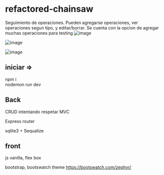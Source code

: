 # refactored-chainsaw
 
Seguimiento de operaciones.  Pueden agregarse operaciones, ver operaciones segun tipo, y editar/borrar.
Se cuenta con la opcion de agregar muchas operaciones para testing
![image](https://user-images.githubusercontent.com/46230600/172004477-ac8ce932-031f-4c3a-a650-93e7b2ce8a1b.png)

![image](https://user-images.githubusercontent.com/46230600/172021613-411d816e-532b-4097-8309-b3e7a6e976ac.png)


![image](https://user-images.githubusercontent.com/46230600/172004384-046915ab-41fd-41ee-a3cb-d70d874f9eb3.png)

 
## iniciar => 
npm i  
nodemon run dev

## Back

CRUD intentando respetar MVC

Express router

sqlite3 + Sequalize

 

## front 
js vanilla, flex box

bootstrap, bootswatch theme https://bootswatch.com/zephyr/ 



